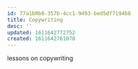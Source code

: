 ```yaml
---
id: 77a1b0b8-357b-4cc1-9493-bed5df7194b8
title: Copywriting
desc: ''
updated: 1611642772752
created: 1611642761070
---
```


lessons on copywriting